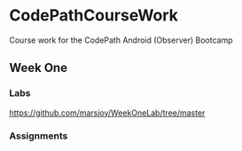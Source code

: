 # CodePathCourseWork
Course work for the CodePath Android (Observer) Bootcamp

## Week One
### Labs
https://github.com/marsjoy/WeekOneLab/tree/master
### Assignments

